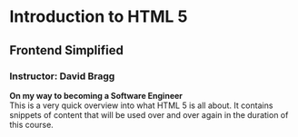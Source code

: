 # Introduction to HTML 5
## Frontend Simplified
### Instructor: David Bragg

**On my way to becoming a Software Engineer**<br>
This is a very quick overview into what HTML 5 is all about. It contains snippets of content that will be used over and over again in the duration of this course.

